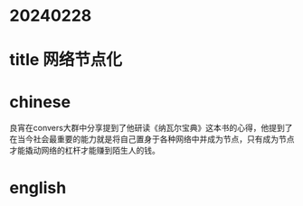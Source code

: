 
# 20240228

# title 网络节点化

# chinese 

良宵在convers大群中分享提到了他研读《纳瓦尔宝典》这本书的心得，他提到了在当今社会最重要的能力就是将自己置身于各种网络中并成为节点，只有成为节点才能撬动网络的杠杆才能赚到陌生人的钱。

# english

